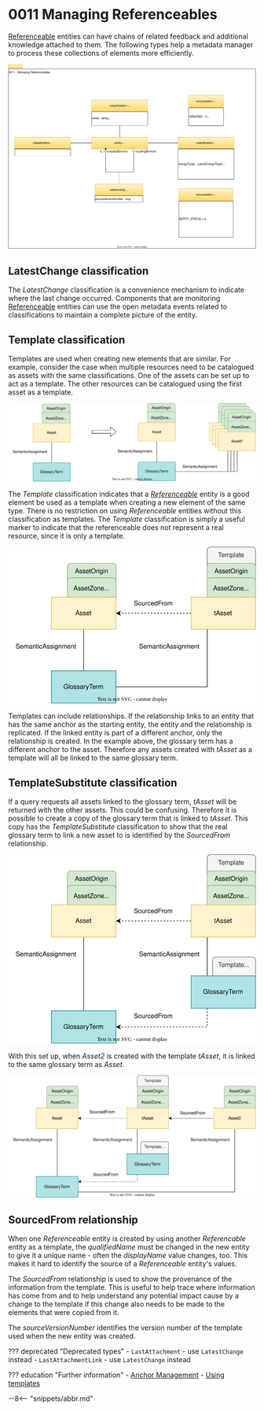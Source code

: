 <!-- SPDX-License-Identifier: CC-BY-4.0 -->
<!-- Copyright Contributors to the Egeria project 2020. -->

# 0011 Managing Referenceables

[Referenceable](/types/0/0010-Basic-Model) entities can have chains of related feedback and additional knowledge attached to them. The following types help a metadata manager to process these collections of elements more efficiently.

![UML](0011-Managing-Referenceables.svg)

## LatestChange classification

The *LatestChange* classification is a convenience mechanism to indicate where the last change occurred. Components that are monitoring [Referenceable](/types/0/0010-Base-Model/#referenceable) entities can use the open metadata events related to classifications to maintain a complete picture of the entity.

## Template classification

Templates are used when creating new elements that are similar.  For example, consider the case when multiple resources need to be catalogued as assets with the same classifications.  One of the assets can be set up to act as a template.  The other resources can be catalogued using the first asset as a template.

![Example of the use of a template](template-use-case-1.svg)

The *Template* classification indicates that a [*Referenceable*](/types/0/0010-Base-Model/#referenceable) entity is a good element be used as a template when creating a new element of the same type. There is no restriction on using *Referenceable* entities without this classification as templates. The *Template* classification is simply a useful marker to indicate that the referenceable does not represent a real resource, since it is only a template.  

![Example of the use of a Template classification](template-use-case-2.svg)

Templates can include relationships.  If the relationship links to an entity that has the same anchor as the starting entity, the entity and the relationship is replicated.  If the linked entity is part of a different anchor, only the relationship is created.  In the example above, the glossary term has a different anchor to the asset.  Therefore any assets created with *tAsset* as a template will all be linked to the same glossary term.

## TemplateSubstitute classification

If a query requests all assets linked to the glossary term, *tAsset* will be returned with the other assets.  This could be confusing.  Therefore it is possible to create a copy of the glossary term that is linked to *tAsset*.  This copy has the *TemplateSubstitute* classification to show that the real glossary term to link a new asset to is identified by the *SourcedFrom* relationship.

![Example of the use of a TemplateSubstitute classification](template-use-case-3.svg)

With this set up, when *Asset2* is created with the template *tAsset*, it is linked to the same glossary term as *Asset*.

![Example of the use of a template](template-use-case-4.svg)

## SourcedFrom relationship

When one *Referenceable* entity is created by using another *Referencable* entity as a template, the *qualifiedName* must be changed in the new entity to give it a unique name - often the *displayName* value changes, too. This makes it hard to identify the source of a *Referenceable* entity's values.

The *SourcedFrom* relationship is used to show the provenance of the information from the template. This is useful to help trace where information has come from and to help understand any potential impact cause by a change to the template if this change also needs to be made to the elements that were copied from it.

The *sourceVersionNumber* identifies the version number of the template used when the new entity was created.


??? deprecated "Deprecated types"
    - `LastAttachment` - use `LatestChange` instead
    - `LastAttachmentLink` - use `LatestChange` instead

??? education "Further information"
    - [Anchor Management](/features/anchor-management/overview)
    - [Using templates](/features/templated-cataloguing/overview)

--8<-- "snippets/abbr.md"
